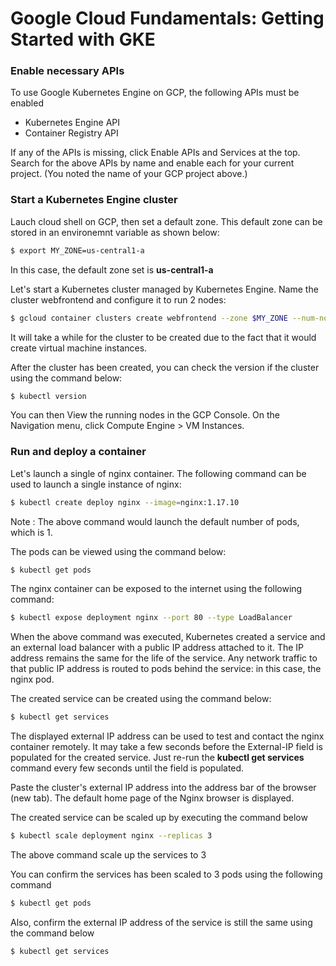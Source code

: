 # Google Cloud Fundamentals: Getting Started with GKE

### Enable necessary APIs
To use Google Kubernetes Engine on GCP, the following APIs must be enabled

* Kubernetes Engine API
* Container Registry API

If any of the APIs is missing, click Enable APIs and Services at the top. Search for the above APIs by name and enable each for your current project. (You noted the name of your GCP project above.)

### Start a Kubernetes Engine cluster
Lauch cloud shell on GCP, then set a default zone. This default zone can be stored in an environemnt variable as shown below:
```sh
$ export MY_ZONE=us-central1-a
```
In this case, the default zone set is **us-central1-a**

Let's start a Kubernetes cluster managed by Kubernetes Engine. Name the cluster webfrontend and configure it to run 2 nodes:

```sh
$ gcloud container clusters create webfrontend --zone $MY_ZONE --num-nodes 2
```

It will take a while for the cluster to be created due to the fact that it would create virtual machine instances.

After the cluster has been created, you can check the version if the cluster using the command below:

```sh
$ kubectl version
```

You can then View the running nodes in the GCP Console. On the Navigation menu, click Compute Engine > VM Instances.

### Run and deploy a container
Let's launch a single of nginx container. The following command can be used to launch a single instance of nginx:

```sh
$ kubectl create deploy nginx --image=nginx:1.17.10
```
Note : The above command would launch the default number of pods, which is 1.

The pods can be viewed using the command below:

```sh
$ kubectl get pods
```

The nginx container can be exposed to the internet using the following command:

```sh
$ kubectl expose deployment nginx --port 80 --type LoadBalancer
```

When the above command was executed, Kubernetes created a service and an external load balancer with a public IP address attached to it. The IP address remains the same for the life of the service. Any network traffic to that public IP address is routed to pods behind the service: in this case, the nginx pod.

The created service can be created using the command below:

```sh
$ kubectl get services
```
The displayed external IP address can be used to test and contact the nginx container remotely.
It may take a few seconds before the External-IP field is populated for the created service. Just re-run the **kubectl get services** command every few seconds until the field is populated.

Paste the cluster's external IP address into the address bar of the browser (new tab). The default home page of the Nginx browser is displayed.

The created service can be scaled up by executing the command below

```sh
$ kubectl scale deployment nginx --replicas 3
```
The above command scale up the services to 3

You can confirm the services has been scaled to 3 pods using the following command 

```sh
$ kubectl get pods
```
Also, confirm the external IP address of the service is still the same using the command below

```sh
$ kubectl get services
```
